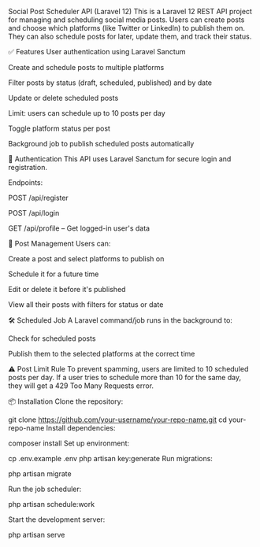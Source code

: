  Social Post Scheduler API (Laravel 12)
This is a Laravel 12 REST API project for managing and scheduling social media posts. Users can create posts and choose which platforms (like Twitter or LinkedIn) to publish them on. They can also schedule posts for later, update them, and track their status.

✅ Features
User authentication using Laravel Sanctum

Create and schedule posts to multiple platforms

Filter posts by status (draft, scheduled, published) and by date

Update or delete scheduled posts

Limit: users can schedule up to 10 posts per day

Toggle platform status per post

Background job to publish scheduled posts automatically

🔐 Authentication
This API uses Laravel Sanctum for secure login and registration.

Endpoints:

POST /api/register

POST /api/login

GET /api/profile – Get logged-in user's data

📝 Post Management
Users can:

Create a post and select platforms to publish on

Schedule it for a future time

Edit or delete it before it's published

View all their posts with filters for status or date

🛠️ Scheduled Job
A Laravel command/job runs in the background to:

Check for scheduled posts

Publish them to the selected platforms at the correct time

⚠️ Post Limit Rule
To prevent spamming, users are limited to 10 scheduled posts per day. If a user tries to schedule more than 10 for the same day, they will get a 429 Too Many Requests error.

📦 Installation
Clone the repository:


git clone https://github.com/your-username/your-repo-name.git
cd your-repo-name
Install dependencies:


composer install
Set up environment:


cp .env.example .env
php artisan key:generate
Run migrations:


php artisan migrate

Run the job scheduler:


php artisan schedule:work

Start the development server:


php artisan serve
